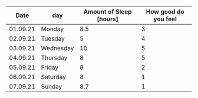 | Date     | day       | Amount of Sleep [hours] | How good do you feel |
| -------- | --------- | ----------------------- | -------------------- |
| 01.09.21 | Monday    | 8.5                     | 3                    |
| 02.09.21 | Tuesday   | 5                       | 4                    |
| 03.09.21 | Wednesday | 10                      | 5                    |
| 04.09.21 | Thursday  | 8                       | 5                    |
| 05.09.21 | Friday    | 8                       | 2                    |
| 06.09.21 | Saturday  | 8                       | 1                    |
| 07.09.21 | Sunday    | 8.7                     | 1                    |

